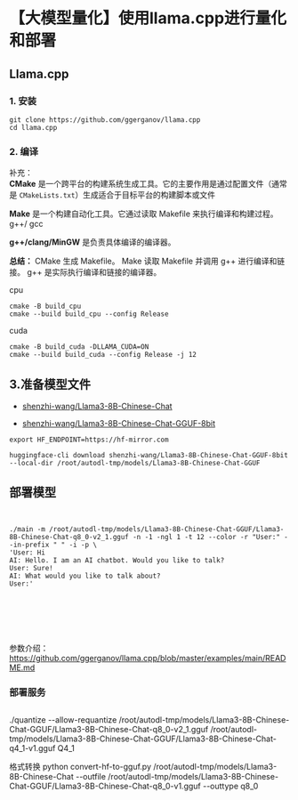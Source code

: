# 【大模型量化】使用llama.cpp进行量化和部署


## Llama.cpp

### 1. 安装
```
git clone https://github.com/ggerganov/llama.cpp
cd llama.cpp
```


### 2. 编译

补充：  
**CMake** 是一个跨平台的构建系统生成工具。它的主要作用是通过配置文件（通常是 `CMakeLists.txt`）生成适合于目标平台的构建脚本或文件

**Make** 是一个构建自动化工具。它通过读取 Makefile 来执行编译和构建过程。g++/ gcc

**g++/clang/MinGW** 是负责具体编译的编译器。

**总结：**
    CMake 生成 Makefile。
    Make 读取 Makefile 并调用 g++ 进行编译和链接。
    g++ 是实际执行编译和链接的编译器。

cpu
```
cmake -B build_cpu
cmake --build build_cpu --config Release
```

cuda
```
cmake -B build_cuda -DLLAMA_CUDA=ON
cmake --build build_cuda --config Release -j 12
```


##  3.准备模型文件
- [shenzhi-wang/Llama3-8B-Chinese-Chat](https://huggingface.co/shenzhi-wang/Llama3-8B-Chinese-Chat)

- [shenzhi-wang/Llama3-8B-Chinese-Chat-GGUF-8bit](https://huggingface.co/shenzhi-wang/Llama3-8B-Chinese-Chat-GGUF-8bit)

```
export HF_ENDPOINT=https://hf-mirror.com

huggingface-cli download shenzhi-wang/Llama3-8B-Chinese-Chat-GGUF-8bit --local-dir /root/autodl-tmp/models/Llama3-8B-Chinese-Chat-GGUF
```



## 部署模型


```shell


./main -m /root/autodl-tmp/models/Llama3-8B-Chinese-Chat-GGUF/Llama3-8B-Chinese-Chat-q8_0-v2_1.gguf -n -1 -ngl 1 -t 12 --color -r "User:" --in-prefix " " -i -p \
'User: Hi
AI: Hello. I am an AI chatbot. Would you like to talk?
User: Sure!
AI: What would you like to talk about?
User:'







```


参数介绍：
https://github.com/ggerganov/llama.cpp/blob/master/examples/main/README.md



### 部署服务

```

```


./quantize --allow-requantize /root/autodl-tmp/models/Llama3-8B-Chinese-Chat-GGUF/Llama3-8B-Chinese-Chat-q8_0-v2_1.gguf /root/autodl-tmp/models/Llama3-8B-Chinese-Chat-GGUF/Llama3-8B-Chinese-Chat-q4_1-v1.gguf Q4_1


格式转换
python convert-hf-to-gguf.py /root/autodl-tmp/models/Llama3-8B-Chinese-Chat --outfile /root/autodl-tmp/models/Llama3-8B-Chinese-Chat-GGUF/Llama3-8B-Chinese-Chat-q8_0-v1.gguf --outtype q8_0


